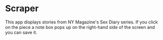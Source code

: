 # Scraper

This app displays stories from NY Magazine's Sex Diary series. If you click on the piece a note box pops up on the right-hand side of the screen and you can save it. 

